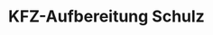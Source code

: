 ---
title: "KFZ-Aufbereitung Schulz"
url: /lauter-bernsbach/kfz-aufbereitung-schulz/
shop: Autowerkstatt
---